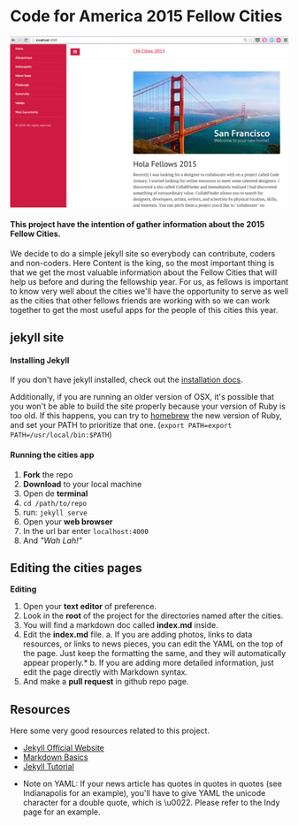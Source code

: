 # Code for America 2015 Fellow Cities

![alt tag](https://raw.githubusercontent.com/inaki/cities/master/public/images/snapshot.png?token=AAdoq6kUUreX__04LAZwJvp7nZXZlDenks5UUZYKwA%3D%3D)

#### This project have the intention of gather information about the 2015 Fellow Cities.


We decide to do a simple jekyll site so everybody can contribute, coders and non-coders.
Here Content is the king, so the most important thing is that we get the most valuable information
about the Fellow Cities that will help us before and during the fellowship year. For us, as fellows
is important to know very well about the cities we'll have the opportunity to serve as well as the
cities that other fellows friends are working with so we can work together to get the most useful apps
for the people of this cities this year.

## jekyll site

#### Installing Jekyll

If you don't have jekyll installed, check out the [installation docs](http://jekyllrb.com/docs/installation/). 

Additionally, if you are running an older version of OSX, it's possible that you won't be able to build the site properly because your version of Ruby is too old. If this happens, you can try to [homebrew](http://brew.sh/) the new version of Ruby, and set your PATH to prioritize that one. (`export PATH=export PATH=/usr/local/bin:$PATH`)

#### Running the cities app

 1. **Fork** the repo
 2. **Download** to your local machine
 3. Open de **terminal**
 4. ``cd /path/to/repo``
 5. run: ```jekyll serve```
 6. Open your **web browser**  
 7. In the url bar enter ```localhost:4000```
 8. And *"Wah Lah!"*

## Editing the cities pages
**Editing**
 1. Open your **text editor** of preference.
 2. Look in the **root** of the project for the directories named after the cities.
 3. You will find a markdown doc called **index.md** inside.
 4. Edit the **index.md** file.
   a. If you are adding photos, links to data resources, or links to news pieces, you can edit the YAML on the top of the page. Just keep the formatting the same, and they will automatically appear properly.*
   b. If you are adding more detailed information, just edit the page directly with Markdown syntax.
 5. And make a **pull request** in github repo page.

## Resources
Here some very good resources related to this project.

- [Jekyll Official Website](http://jekyllrb.com/)
- [Markdown Basics](https://help.github.com/articles/markdown-basics/)
- [Jekyll Tutorial](https://www.youtube.com/watch?v=iWowJBRMtpc)

* Note on YAML: If your news article has quotes in quotes in quotes (see Indianapolis for an example), you'll have to give YAML the unicode character for a double quote, which is \u0022. Please refer to the Indy page for an example.
